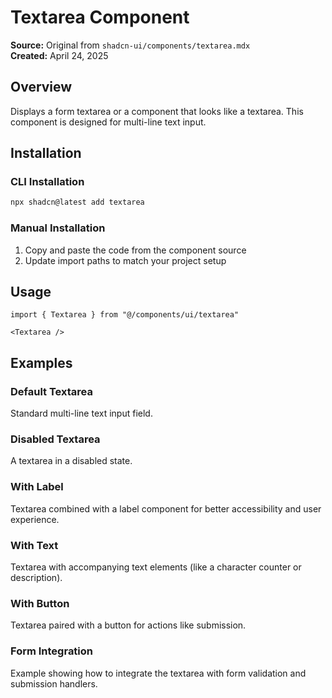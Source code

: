 # Textarea Component

**Source:** Original from `shadcn-ui/components/textarea.mdx`  
**Created:** April 24, 2025  

## Overview
Displays a form textarea or a component that looks like a textarea. This component is designed for multi-line text input.

## Installation

### CLI Installation
```bash
npx shadcn@latest add textarea
```

### Manual Installation
1. Copy and paste the code from the component source
2. Update import paths to match your project setup

## Usage

```tsx
import { Textarea } from "@/components/ui/textarea"
```

```tsx
<Textarea />
```

## Examples

### Default Textarea
Standard multi-line text input field.

### Disabled Textarea
A textarea in a disabled state.

### With Label
Textarea combined with a label component for better accessibility and user experience.

### With Text
Textarea with accompanying text elements (like a character counter or description).

### With Button
Textarea paired with a button for actions like submission.

### Form Integration
Example showing how to integrate the textarea with form validation and submission handlers.